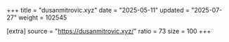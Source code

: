 +++
title = "dusanmitrovic.xyz"
date = "2025-05-11"
updated = "2025-07-27"
weight = 102545

[extra]
source = "https://dusanmitrovic.xyz/"
ratio = 73
size = 100
+++
